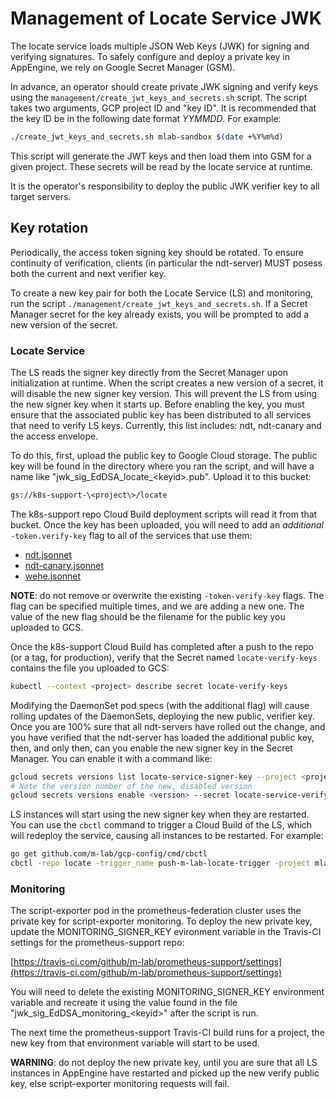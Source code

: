 # Management of Locate Service JWK

The locate service loads multiple JSON Web Keys (JWK) for signing and
verifying signatures. To safely configure and deploy a private key in
AppEngine, we rely on Google Secret Manager (GSM).

In advance, an operator should create private JWK signing and verify keys
using the `management/create_jwt_keys_and_secrets.sh` script. The script takes
two arguments, GCP project ID and "key ID". It is recommended that the key ID be
in the following date format _YYMMDD_. For example:

```sh
./create_jwt_keys_and_secrets.sh mlab-sandbox $(date +%Y%m%d)
```

This script will generate the JWT keys and then load them into GSM for a given
project. These secrets will be read by the locate service at runtime.

It is the operator's responsibility to deploy the public JWK verifier key to
all target servers.

## Key rotation

Periodically, the access token signing key should be rotated. To ensure
continuity of verification, clients (in particular the ndt-server) MUST posess
both the current and next verifier key.

To create a new key pair for both the Locate Service (LS) and monitoring, run
the script `./management/create_jwt_keys_and_secrets.sh`. If a Secret Manager
secret for the key already exists, you will be prompted to add a new version of
the secret.

### Locate Service

The LS reads the signer key directly from the Secret Manager upon initialization
at runtime. When the script creates a new version of a secret, it will disable
the new signer key version. This will prevent the LS from using the new signer
key when it starts up. Before enabling the key, you must ensure that the
associated public key has been distributed to all services that need to verify
LS keys. Currently, this list includes: ndt, ndt-canary and the access envelope.

To do this, first, upload the public key to Google Cloud storage. The public key
will be found in the directory where you ran the script, and will have a name
like "jwk_sig_EdDSA_locate_\<keyid\>.pub".  Upload it to this bucket:

```sh
gs://k8s-support-\<project\>/locate
```

The k8s-support repo Cloud Build deployment scripts will read it from that
bucket. Once the key has been uploaded, you will need to add an *additional*
`-token.verify-key` flag to all of the services that use them:

* [ndt.jsonnet](https://github.com/m-lab/k8s-support/blob/master/k8s/daemonsets/experiments/ndt.jsonnet)
* [ndt-canary.jsonnet](https://github.com/m-lab/k8s-support/blob/master/k8s/daemonsets/experiments/ndt-canary.jsonnet)
* [wehe.jsonnet](https://github.com/m-lab/k8s-support/blob/master/k8s/daemonsets/experiments/wehe.jsonnet)

**NOTE**: do not remove or overwrite the existing `-token-verify-key`
flags. The flag can be specified multiple times, and we are adding a new one. The
value of the new flag should be the filename for the public key you uploaded to
GCS.

Once the k8s-support Cloud Build has completed after a push to the repo (or a
tag, for production), verify that the Secret named `locate-verify-keys` contains
the file you uploaded to GCS:

```sh
kubectl --context <project> describe secret locate-verify-keys
```

Modifying the DaemonSet pod specs (with the additional flag) will cause rolling
updates of the DaemonSets, deploying the new public, verifier key. Once you are
100% sure that all ndt-servers have rolled out the change, and you have verified
that the ndt-server has loaded the additional public key, then, and only then,
can you enable the new signer key in the Secret Manager. You can enable it with
a command like:

```sh
gcloud secrets versions list locate-service-signer-key --project <project>
# Note the version number of the new, disabled version
gcloud secrets versions enable <version> --secret locate-service-verify-key --project <project>
```

LS instances will start using the new signer key when they are restarted.
You can use the `cbctl` command to trigger a Cloud Build of the LS, which will
redeploy the service, causing all instances to be restarted. For example:

```sh
go get github.com/m-lab/gcp-config/cmd/cbctl
cbctl -repo locate -trigger_name push-m-lab-locate-trigger -project mlab-staging
```

### Monitoring

The script-exporter pod in the prometheus-federation cluster uses the private
key for script-exporter monitoring. To deploy the new private key, update the
MONITORING_SIGNER_KEY evironment variable in the Travis-CI settings for the
prometheus-support repo:

[https://travis-ci.com/github/m-lab/prometheus-support/settings](https://travis-ci.com/github/m-lab/prometheus-support/settings)

You will need to delete the existing MONITORING_SIGNER_KEY environment variable
and recreate it using the value found in the file "jwk_sig_EdDSA_monitoring_\<keyid\>"
after the script is run.

The next time the prometheus-support Travis-CI build runs for a project, the new
key from that environment variable will start to be used.

**WARNING**: do not deploy the new private key, until you are sure that all LS
instances in AppEngine have restarted and picked up the new verify public key,
else script-exporter monitoring requests will fail.
